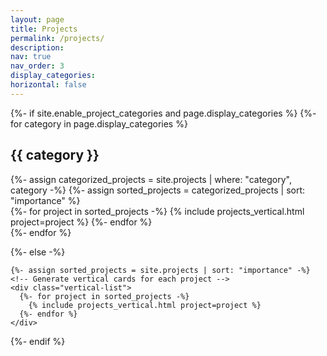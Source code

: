 ```yaml
---
layout: page
title: Projects
permalink: /projects/
description: 
nav: true
nav_order: 3
display_categories: 
horizontal: false
---
```

<!-- pages/projects.md -->
<div class="projects">
  {%- if site.enable_project_categories and page.display_categories %}
    <!-- Display categorized projects -->
    {%- for category in page.display_categories %}
    <h2 class="category">{{ category }}</h2>
    {%- assign categorized_projects = site.projects | where: "category", category -%}
    {%- assign sorted_projects = categorized_projects | sort: "importance" %}
    <!-- Generate vertical cards for each project -->
    <div class="vertical-list">
      {%- for project in sorted_projects -%}
        {% include projects_vertical.html project=project %}
      {%- endfor %}
    </div>
    {%- endfor %}

  {%- else -%}
  <!-- Display projects without categories -->
    {%- assign sorted_projects = site.projects | sort: "importance" -%}
    <!-- Generate vertical cards for each project -->
    <div class="vertical-list">
      {%- for project in sorted_projects -%}
        {% include projects_vertical.html project=project %}
      {%- endfor %}
    </div>
  {%- endif %}
</div>
